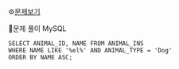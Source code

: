 ⚙[문제보기](https://school.programmers.co.kr/learn/courses/30/lessons/59047)


🔎문제 풀이
MySQL
```MySQL
SELECT ANIMAL_ID, NAME FROM ANIMAL_INS
WHERE NAME LIKE '%el%' AND ANIMAL_TYPE = 'Dog'
ORDER BY NAME ASC;
```
